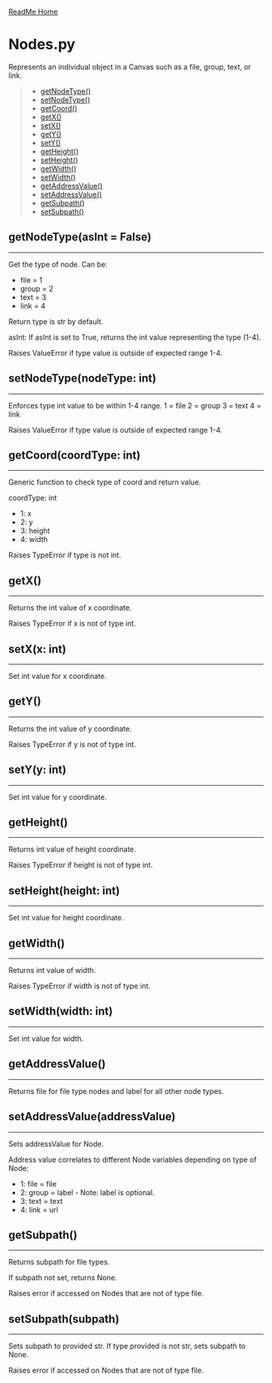 [ReadMe Home](.././README.md)
# Nodes.py

Represents an individual object in a Canvas such as a file, group, text, or link.

> - [getNodeType()](#getnodetypeasint--false)
> - [setNodeType()](#setnodetypenodetype-int)
> - [getCoord()](#getcoordcoordtype-int)
> - [getX()](#getx)
> - [setX()](#setxx-int)
> - [getY()](#gety)
> - [setY()](#setyy-int)
> - [getHeight()](#getheight)
> - [setHeight()](#setheightheight-int)
> - [getWidth()](#getwidth)
> - [setWidth()](#setwidthwidth-int)
> - [getAddressValue()](#getaddressvalue)
> - [setAddressValue()](#setaddressvalueaddressvalue)
> - [getSubpath()](#getsubpath)
> - [setSubpath()](#setsubpathsubpath)

## getNodeType(asInt = False)
---
Get the type of node. Can be: 
- file = 1 
- group = 2
- text = 3
- link = 4

Return type is str by default.

asInt: If asInt is set to True, returns the int value representing the type (1-4).

Raises ValueError if type value is outside of expected range 1-4.

## setNodeType(nodeType: int)
---
Enforces type int value to be within 1-4 range.
1 = file
2 = group
3 = text
4 = link

Raises ValueError if type value is outside of expected range 1-4.

## getCoord(coordType: int)
---
Generic function to check type of coord and return value.

coordType: int
- 1: x
- 2: y
- 3: height
- 4: width

Raises TypeError if type is not int.

## getX()
---
Returns the int value of x coordinate.

Raises TypeError if x is not of type int.

## setX(x: int)
---
Set int value for x coordinate.

## getY()
---
Returns the int value of y coordinate.

Raises TypeError if y is not of type int.

## setY(y: int)
---
Set int value for y coordinate.

## getHeight()
---
Returns int value of height coordinate.

Raises TypeError if height is not of type int.

## setHeight(height: int)
---
Set int value for height coordinate.

## getWidth()
---
Returns int value of width.

Raises TypeError if width is not of type int.

## setWidth(width: int)
---
Set int value for width.

## getAddressValue()
---
Returns file for file type nodes and label for all other node types.

## setAddressValue(addressValue)
---
Sets addressValue for Node.

Address value correlates to different Node variables depending on type of Node:
- 1: file = file
- 2: group = label - Note: label is optional.
- 3: text = text
- 4: link = url

## getSubpath()
---
 Returns subpath for file types.

If subpath not set, returns None.

Raises error if accessed on Nodes that are not of type file.

## setSubpath(subpath)
---
Sets subpath to provided str. If type provided is not str, sets subpath to None.

Raises error if accessed on Nodes that are not of type file.
